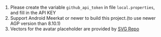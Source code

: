 1. Please create the variable `github_api_token` in file `local.properties`, and fill in the API KEY
2. Support Android Meerkat or newer to build this project.(to use newer AGP version than 8.10.1)
3. Vectors for the avatar placeholder are provided by <a href="https://www.svgrepo.com" target="_blank">SVG Repo</a>